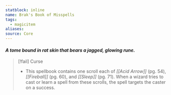 ```yaml
---
statblock: inline
name: Brak's Book of Misspells
tags:
  - magicitem
aliases: 
source: Core
---
```

#### *A tome bound in rat skin that bears a jagged, glowing rune.*

>[!fail] Curse
>- This spellbook contains one scroll each of *[[Acid Arrow]]* (pg. 54), *[[Fireball]]* (pg. 60), and *[[Sleep]]* (pg. 71). When a wizard tries to cast or learn a spell from these scrolls, the spell targets the caster on a success.

